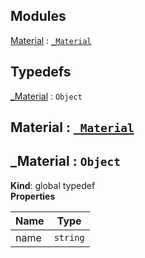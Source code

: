 ## Modules

<dl>
<dt><a href="#module_Material">Material</a> : <code><a href="#_Material">_Material</a></code></dt>
<dd></dd>
</dl>

## Typedefs

<dl>
<dt><a href="#_Material">_Material</a> : <code>Object</code></dt>
<dd></dd>
</dl>

<a name="module_Material"></a>

## Material : [<code>\_Material</code>](#_Material)
<a name="_Material"></a>

## \_Material : <code>Object</code>
**Kind**: global typedef  
**Properties**

| Name | Type |
| --- | --- |
| name | <code>string</code> | 

